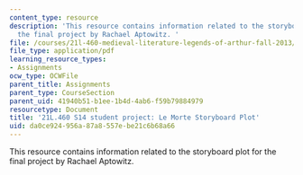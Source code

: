 ```yaml
---
content_type: resource
description: 'This resource contains information related to the storyboard plot for
  the final project by Rachael Aptowitz. '
file: /courses/21l-460-medieval-literature-legends-of-arthur-fall-2013/da0ce924956a87a8557ebe21c6b68a66_MIT21L_460F13_Strybrd_Plot.pdf
file_type: application/pdf
learning_resource_types:
- Assignments
ocw_type: OCWFile
parent_title: Assignments
parent_type: CourseSection
parent_uid: 41940b51-b1ee-1b4d-4ab6-f59b79884979
resourcetype: Document
title: '21L.460 S14 student project: Le Morte Storyboard Plot'
uid: da0ce924-956a-87a8-557e-be21c6b68a66
---
```

This resource contains information related to the storyboard plot for the final project by Rachael Aptowitz. 

